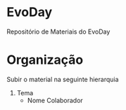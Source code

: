 # EvoDay
Repositório de Materiais do EvoDay

# Organização
Subir o material na seguinte hierarquia

1. Tema
   - Nome Colaborador
